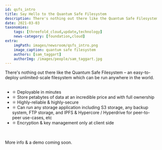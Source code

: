 ```yaml
---
id: qsfs_intro
title: Say Hello to the Quantum Safe Filesystem
description: There's nothing out there like the Quantum Safe Filesystem – see what it can do for you!
date: 2021-03-03
taxonomies:
    tags: [threefold_cloud,update,technology]
    news-category: [foundation,cloud]
extra:
    imgPath: images/newsroom/qsfs_intro.png
    image_caption: quantum safe filesystem
    authors: [sam_taggart]
    authorImg: /images/people/sam_taggart.jpg
---
```


There's nothing out there like the Quantum Safe Filesystem – an easy-to-deploy unlimited-scale filesystem which can be run anywhere in the world.
<br/>
<br/>

- ⚛ Deployable in minutes
- ⚛ Store petabytes of data at an incredible price and with full ownership
- ⚛ Highly-reliable & highly-secure
- ⚛ Can run any storage application including S3 storage, any backup system, FTP storage, and IPFS & Hypercore / Hyperdrive for peer-to-peer use-cases, etc
- ⚛ Encryption & key management only at client side
<br/>
<br/>
More info & a demo coming soon.